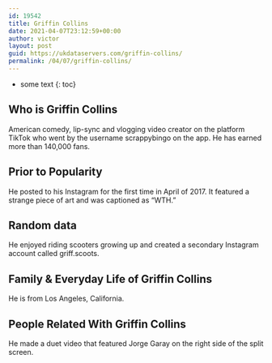 ```yaml
---
id: 19542
title: Griffin Collins
date: 2021-04-07T23:12:59+00:00
author: victor
layout: post
guid: https://ukdataservers.com/griffin-collins/
permalink: /04/07/griffin-collins/
---
```


* some text
{: toc}


## Who is Griffin Collins



American comedy, lip-sync and vlogging video creator on the platform TikTok who went by the username scrappybingo on the app. He has earned more than 140,000 fans. 

                
                
                
## Prior to Popularity



He posted to his Instagram for the first time in April of 2017. It featured a strange piece of art and was captioned as &#8220;WTH.&#8221; 

                
                
                
## Random data



He enjoyed riding scooters growing up and created a secondary Instagram account called griff.scoots. 

                
                
                
## Family & Everyday Life of Griffin Collins



He is from Los Angeles, California. 

                
                
                
## People Related With Griffin Collins



He made a duet video that featured Jorge Garay on the right side of the split screen.

                
              
            
          
          
          